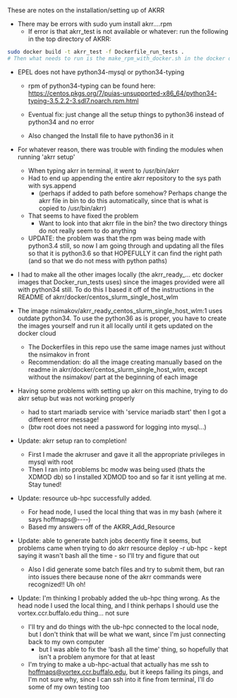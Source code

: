 These are notes on the installation/setting up of AKRR 

- There may be errors with sudo yum install akrr....rpm
	- If error is that akrr_test is not available or whatever: run the following in the top directory of AKRR:
```bash
sudo docker build -t akrr_test -f Dockerfile_run_tests .
# Then what needs to run is the make_rpm_with_docker.sh in the docker directory
```

- EPEL does not have python34-mysql or python34-typing
	- rpm of python34-typing can be found here: https://centos.pkgs.org/7/puias-unsupported-x86_64/python34-typing-3.5.2.2-3.sdl7.noarch.rpm.html

	- Eventual fix: just change all the setup things to python36 instead of python34 and no error
	- Also changed the Install file to have python36 in it

- For whatever reason, there was trouble with finding the modules when running 'akrr setup'
	- When typing akrr in terminal, it went to /usr/bin/akrr
	- Had to end up appending the entire akrr repository to the sys path with sys.append
		- (perhaps if added to path before somehow? Perhaps change the akrr file in bin to do this automatically, since that is what is copied to /usr/bin/akrr)
	- That seems to have fixed the problem
        - Want to look into that akrr file in the bin? the two directory things do not really seem to do anything
	- UPDATE: the problem was that the rpm was being made with python3.4 still, so now I am going through and updating all the files so that it is python3.6 so that HOPEFULLY it can find the right path (and so that we do not mess with python paths)

- I had to make all the other images locally (the akrr_ready_... etc docker images that Docker_run_tests uses) since the images provided were all with python34 still. To do this I based it off of the instructions in the README of akrr/docker/centos_slurm_single_host_wlm


- The image nsimakov/akrr_ready_centos_slurm_single_host_wlm:1 uses outdate python34. To use the python36 as is proper, you have to create the images yourself and run it all locally until it gets updated on the docker cloud
	- The Dockerfiles in this repo use the same image names just without the nsimakov in front
	- Recommendation: do all the image creating manually based on the readme in akrr/docker/centos_slurm_single_host_wlm, except without the nsimakov/ part at the beginning of each image


- Having some problems with setting up akrr on this machine, trying to do akrr setup but was not working properly
	- had to start mariadb service with 'service mariadb start' then I got a different error message!
	- (btw root does not need a password for logging into mysql...)

- Update: akrr setup ran to completion!
	- First I made the akrruser and gave it all the appropriate privileges in mysql with root
	- Then I ran into problems bc modw was being used (thats the XDMOD db) so I installed XDMOD too and so far it isnt yelling at me. Stay tuned!

- Update: resource ub-hpc successfully added. 
	- For head node, I used the local thing that was in my bash (where it says hoffmaps@----)
	- Based my answers off of the AKRR_Add_Resource

- Update: able to generate batch jobs decently fine it seems, but problems came when trying to do akrr resource deploy -r ub-hpc - kept saying it wasn't bash all the time - so I'll try and figure that out
	- Also I did generate some batch files and try to submit them, but ran into issues there because none of the akrr commands were recognized!! Uh oh!
	


- Update: I'm thinking I probably added the ub-hpc thing wrong. As the head node I used the local thing, and I think perhaps I should use the vortex.ccr.buffalo.edu thing... not sure
	- I'll try and do things with the ub-hpc connected to the local node, but I don't think that will be what we want, since I'm just connecting back to my own computer
		- but I was able to fix the 'bash all the time' thing, so hopefully that isn't a problem anymore for that at least
	- I'm trying to make a ub-hpc-actual that actually has me ssh to hoffmaps@vortex.ccr.buffalo.edu, but it keeps failing its pings, and I'm not sure why, since I can ssh into it fine from terminal, I'll do some of my own testing too








